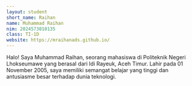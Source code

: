 ```yaml
---
layout: student
short_name: Raihan 
name: Muhammad Raihan
nim: 2024573010135
class: TI-1D
website: https://mraihanads.github.io/
---
```

Halo! Saya Muhammad Raihan, seorang mahasiswa di Politeknik Negeri Lhokseumawe yang berasal dari Idi Rayeuk, Aceh Timur. Lahir pada 01 November 2005, saya memiliki semangat belajar yang tinggi dan antusiasme besar terhadap dunia teknologi.
